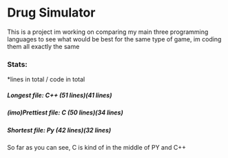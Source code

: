 # Drug Simulator

This is a project im working on comparing my main three programming languages to see what would be best for the same type of game,
im coding them all exactly the same

### Stats:
*lines in total / code in total
##### Longest file: C++ (51 lines)(41 lines)

##### (imo)Prettiest file: C (50 lines)(34 lines)

##### Shortest file: Py  (42 lines)(32 lines)

So far as you can see, C is kind of in the middle of PY and C++




